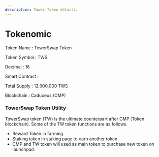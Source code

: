 ```yaml
---
description: Tower Token details.
---
```


# Tokenomic

Token Name : TowerSwap Token

Token Symbol : TWS

Decimal : 18

Smart Contract :&#x20;

Total Supply : 12.000.000 TWS

Blockchain : Caduceus (CMP)



### TowerSwap Token Utility

TowerSwap token (TW) is the ultimate counterpart after CMP (Token blockchain). Some of the TW token functions are as follows.

* Reward Token in farming
* Staking token in staking page to earn another token.
* CMP and TW token will used as main token to purchase new token on launchpad.

